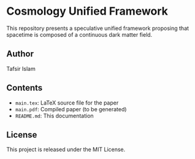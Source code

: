 # Cosmology Unified Framework
This repository presents a speculative unified framework proposing that spacetime is composed of a continuous dark matter field.

## Author
Tafsir Islam

## Contents
- `main.tex`: LaTeX source file for the paper
- `main.pdf`: Compiled paper (to be generated)
- `README.md`: This documentation

## License
This project is released under the MIT License.
